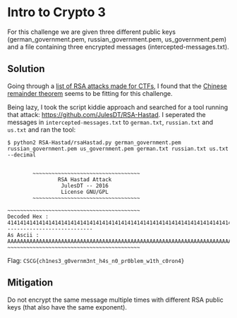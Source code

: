 # Intro to Crypto 3

For this challenge we are given three different public keys (german_government.pem, russian_government.pem, us_government.pem) and a file containing three encrypted messages (intercepted-messages.txt).

## Solution

Going through a [list of RSA attacks made for CTFs](https://github.com/ValarDragon/CTF-Crypto/blob/master/README.md), I found that the [Chinese remainder theorem](https://en.wikipedia.org/wiki/Chinese_remainder_theorem)
seems to be fitting for this challenge. <br/>

Being lazy, I took the script kiddie approach and searched for a tool running that attack: https://github.com/JulesDT/RSA-Hastad.
I seperated the messages in `intercepted-messages.txt` to `german.txt`, `russian.txt` and `us.txt` and ran the tool:
```
$ python2 RSA-Hastad/rsaHastad.py german_government.pem russian_government.pem us_government.pem german.txt russian.txt us.txt --decimal


        ~~~~~~~~~~~~~~~~~~~~~~~~~~~~~~~~~~
                RSA Hastad Attack         
                 JulesDT -- 2016          
                 License GNU/GPL          
        ~~~~~~~~~~~~~~~~~~~~~~~~~~~~~~~~~~

~~~~~~~~~~~~~~~~~~~~~~~~~~~~~~~~~~~~~~~~~~
Decoded Hex :
414141414141414141414141414141414141414141414141414141414141414141414141414141414141414141414141414141414141414141414141414141414141414141414141414141435343477b6368316e6573335f67307665726e6d336e745f6834735f6e305f707230626c656d5f773174685f6330726f6e347d
---------------------------
As Ascii :
AAAAAAAAAAAAAAAAAAAAAAAAAAAAAAAAAAAAAAAAAAAAAAAAAAAAAAAAAAAAAAAAAAAAAAAAAAACSCG{ch1nes3_g0vernm3nt_h4s_n0_pr0blem_w1th_c0ron4}
~~~~~~~~~~~~~~~~~~~~~~~~~~~~~~~~~~~~~~~~~~
```

Flag: `CSCG{ch1nes3_g0vernm3nt_h4s_n0_pr0blem_w1th_c0ron4}`

## Mitigation

Do not encrypt the same message multiple times with different RSA public keys (that also have the same exponent).
